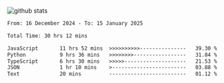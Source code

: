 
![github stats](https://github-readme-stats.vercel.app/api?username=realmahd1&show_icons=true&theme=codeSTACKr&hide_rank=true&count_private=true)

<!--START_SECTION:waka-->

```txt
From: 16 December 2024 - To: 15 January 2025

Total Time: 30 hrs 12 mins

JavaScript       11 hrs 52 mins  >>>>>>>>>>---------------   39.30 %
Python           9 hrs 36 mins   >>>>>>>>-----------------   31.84 %
TypeScript       6 hrs 30 mins   >>>>>--------------------   21.53 %
JSON             1 hr 10 mins    >------------------------   03.88 %
Text             20 mins         -------------------------   01.12 %
```

<!--END_SECTION:waka-->

